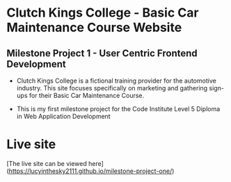 # Clutch Kings College - Basic Car Maintenance Course Website
## Milestone Project 1 - User Centric Frontend Development

* Clutch Kings College is a fictional training provider for the automotive industry. This site focuses specifically on marketing and gathering sign-ups for their Basic Car Maintenance Course. 

* This is my first milestone project for the Code Institute Level 5 Diploma in Web Application Development

# Live site 
[The live site can be viewed here] (https://lucyinthesky2111.github.io/milestone-project-one/)
